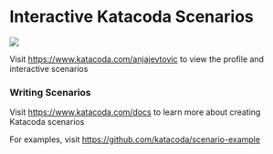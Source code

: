 # Interactive Katacoda Scenarios

[![](http://shields.katacoda.com/katacoda/anjajevtovic/count.svg)](https://www.katacoda.com/anjajevtovic "Get your profile on Katacoda.com")

Visit https://www.katacoda.com/anjajevtovic to view the profile and interactive scenarios

### Writing Scenarios
Visit https://www.katacoda.com/docs to learn more about creating Katacoda scenarios

For examples, visit https://github.com/katacoda/scenario-example
